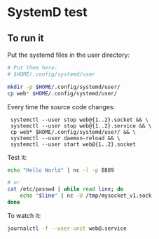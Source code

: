 # SystemD test

## To run it


Put the systemd files in the user directory:

```sh
# Put them here:
# $HOME/.config/systemd/user

mkdir -p $HOME/.config/systemd/user/
cp web* $HOME/.config/systemd/user/
```

Every time the source code changes:

```
 systemctl --user stop web@{1..2}.socket && \
 systemctl --user stop web@{1..2}.service && \
 cp web* $HOME/.config/systemd/user/ && \
 systemctl --user daemon-reload && \
 systemctl --user start web@{1..2}.socket

```

Test it:


```sh
echo "Hello World" | nc -l -p 8889

# or
cat /etc/passwd | while read line; do
    echo "$line" | nc -U /tmp/mysocket_v1.sock
done

```

To watch it:

```sh
journalctl -f --user-unit web@.service
```